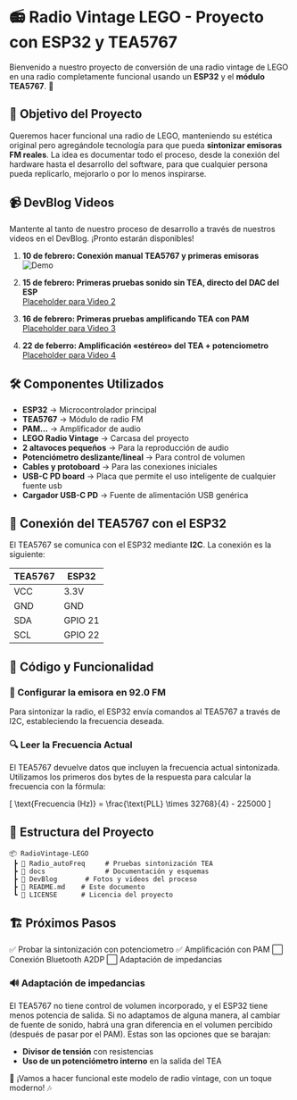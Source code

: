 # 📻 Radio Vintage LEGO - Proyecto con ESP32 y TEA5767

Bienvenido a nuestro proyecto de conversión de una radio vintage de LEGO en una radio completamente funcional usando un **ESP32** y el **módulo TEA5767**. 🚀

## 🎯 Objetivo del Proyecto
Queremos hacer funcional una radio de LEGO, manteniendo su estética original pero agregándole tecnología para que pueda **sintonizar emisoras FM reales**. La idea es documentar todo el proceso, desde la conexión del hardware hasta el desarrollo del software, para que cualquier persona pueda replicarlo, mejorarlo o por lo menos inspirarse.

## 📹 DevBlog Videos
Mantente al tanto de nuestro proceso de desarrollo a través de nuestros videos en el DevBlog. ¡Pronto estarán disponibles!

1. **10 de febrero: Conexión manual TEA5767 y primeras emisoras**  
![Demo](https://github.com/user-attachments/assets/5a99ebaf-e1be-4412-b606-aca72081ef41)





2. **15 de febrero: Primeras pruebas sonido sin TEA, directo del DAC del ESP**  
   [Placeholder para Video 2](#)

3. **16 de febrero: Primeras pruebas amplificando TEA con PAM**  
   [Placeholder para Video 3](#)

4. **22 de feberro: Amplificación «estéreo» del TEA + potenciometro**  
   [Placeholder para Video 4](#)

## 🛠️ Componentes Utilizados
- **ESP32** → Microcontrolador principal
- **TEA5767** → Módulo de radio FM
- **PAM...** → Amplificador de audio
- **LEGO Radio Vintage** → Carcasa del proyecto
- **2 altavoces pequeños** → Para la reproducción de audio
- **Potenciómetro deslizante/lineal** → Para control de volumen
- **Cables y protoboard** → Para las conexiones iniciales
- **USB-C PD board** → Placa que permite el uso inteligente de cualquier fuente usb
- **Cargador USB-C PD** → Fuente de alimentación USB genérica

## 🔌 Conexión del TEA5767 con el ESP32
El TEA5767 se comunica con el ESP32 mediante **I2C**. La conexión es la siguiente:

| TEA5767  | ESP32  |
|----------|--------|
| VCC      | 3.3V   |
| GND      | GND    |
| SDA      | GPIO 21|
| SCL      | GPIO 22|

## 📝 Código y Funcionalidad
### 📡 Configurar la emisora en 92.0 FM
Para sintonizar la radio, el ESP32 envía comandos al TEA5767 a través de I2C, estableciendo la frecuencia deseada.

### 🔍 Leer la Frecuencia Actual
El TEA5767 devuelve datos que incluyen la frecuencia actual sintonizada. Utilizamos los primeros dos bytes de la respuesta para calcular la frecuencia con la fórmula:

\[
\text{Frecuencia (Hz)} = \frac{\text{PLL} \times 32768}{4} - 225000
\]

## 📂 Estructura del Proyecto
```
📦 RadioVintage-LEGO
 ┣ 📂 Radio_autoFreq     # Pruebas sintonización TEA
 ┣ 📂 docs               # Documentación y esquemas
 ┣ 📂 DevBlog       # Fotos y videos del proceso
 ┣ 📜 README.md    # Este documento
 ┗ 📜 LICENSE      # Licencia del proyecto
```

## 🏗️ Próximos Pasos
✅ Probar la sintonización con potenciometro
✅ Amplificación con PAM
⬜ Conexión Bluetooth A2DP
⬜ Adaptación de impedancias

### 🔊 Adaptación de impedancias
El TEA5767 no tiene control de volumen incorporado, y el ESP32 tiene menos potencia de salida. Si no adaptamos de alguna manera, al cambiar de fuente de sonido, habrá una gran diferencia en el volumen percibido (después de pasar por el PAM).
Estas son las opciones que se barajan:
- **Divisor de tensión** con resistencias
- **Uso de un potenciómetro interno** en la salida del TEA

🚀 ¡Vamos a hacer funcional este modelo de radio vintage, con un toque moderno! 🎶

